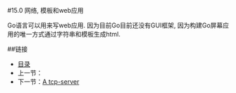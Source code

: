 #15.0 网络, 模板和web应用

Go语言可以用来写web应用. 因为目前Go目前还没有GUI框架, 因为构建Go屏幕应用的唯一方式通过字符串和模板生成html.

##链接
- [目录](directory.md)
- 上一节：[]()
- 下一节：[A tcp-server](15.1.md)